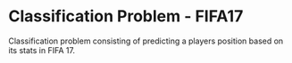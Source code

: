 # Classification Problem - FIFA17
Classification problem consisting of predicting a players position based on its stats in FIFA 17.
